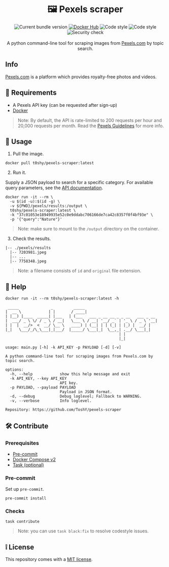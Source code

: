 <h1 align="center"> 🖼️ Pexels scraper </h1>

<div align="center">
    <img src="https://img.shields.io/github/v/release/toshy/pexels-scraper?label=Release&sort=semver" alt="Current bundle version" />
    <a href="https://hub.docker.com/r/t0shy/pexels-scraper"><img src="https://img.shields.io/badge/Docker%20Hub-t0shy%2Fpexels--scraper-blue" alt="Docker Hub" /></a>
    <img src="https://img.shields.io/github/actions/workflow/status/toshy/pexels-scraper/pylint.yml?branch=main&label=Pylint" alt="Code style">
    <img src="https://img.shields.io/badge/Code%20Style-PEP8-orange.svg" alt="Code style" />
    <img src="https://img.shields.io/github/actions/workflow/status/toshy/pexels-scraper/security.yml?branch=main&label=Security%20check" alt="Security check" />
    <br /><br />
A python command-line tool for scraping images from <a href="https://www.pexels.com/">Pexels.com</a> by topic search.
</div>

## Info

[Pexels.com](https://www.pexels.com/) is a platform which provides royalty-free photos and videos.

## 🧰 Requirements

* A Pexels API key (can be requested after sign-up)
* [Docker](https://docs.docker.com/get-docker/)

> Note: By default, the API is rate-limited to 200 requests per hour and 20,000 requests per month.
> Read the [Pexels Guidelines](https://www.pexels.com/api/documentation/#guidelines) for more info.

## 🐋 Usage

1. Pull the image.

```shell
docker pull t0shy/pexels-scraper:latest
```

2. Run it.

Supply a JSON payload to search for a specific category. For available query parameters, see
the [API documentation](https://www.pexels.com/api/documentation/#photos-search).

```shell
docker run -it --rm \
  -u $(id -u):$(id -g) \
  -v ${PWD}/pexels/results:/output \
  t0shy/pexels-scraper:latest \
  -k "37c01053e18949935e52c0e9ddabc706166de7ca42c8357f0f4bf93e" \
  -p '{"query":"Nature"}'
```

> Note: make sure to mount to the `/output` directory on the container.

3. Check the results.

```text
|-- ./pexels/results
  |-- 7203981.jpeg
  |-- ...
  |-- 7758348.jpeg
```

> Note: a filename consists of `id` and `original` file extension.

## 🙋 Help

```shell
docker run -it --rm t0shy/pexels-scraper:latest -h
```

```text
 _____              _         _____
|  __ \            | |       / ____|
| |__) |____  _____| |___   | (___   ___ _ __ __ _ _ __   ___ _ __
|  ___/ _ \ \/ / _ \ / __|   \___ \ / __| '__/ _` | '_ \ / _ \ '__|
| |  |  __/>  <  __/ \__ \   ____) | (__| | | (_| | |_) |  __/ |
|_|   \___/_/\_\___|_|___/  |_____/ \___|_|  \__,_| .__/ \___|_|
                                                  | |
                                                  |_|

usage: main.py [-h] -k API_KEY -p PAYLOAD [-d] [-v]

A python command-line tool for scraping images from Pexels.com by topic search.

options:
  -h, --help            show this help message and exit
  -k API_KEY, --key API_KEY
                        API key.
  -p PAYLOAD, --payload PAYLOAD
                        Payload in JSON format.
  -d, --debug           Debug loglevel; Fallback to WARNING.
  -v, --verbose         Info loglevel.

Repository: https://github.com/ToshY/pexels-scraper
```

## 🛠️ Contribute

### Prerequisites

* [Pre-commit](https://pre-commit.com/#installation)
* [Docker Compose v2](https://docs.docker.com/compose/install/)
* [Task (optional)](https://taskfile.dev/installation/)

### Pre-commit

Set up `pre-commit`.

```shell
pre-commit install
```

### Checks

```shell
task contribute
```

> Note: you can use `task black:fix` to resolve codestyle issues.

## ❕ License

This repository comes with a [MIT license](./LICENSE).
